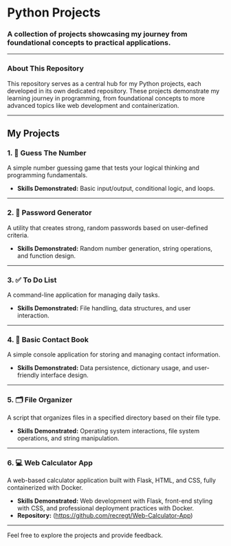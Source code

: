 # Python Projects

### A collection of projects showcasing my journey from foundational concepts to practical applications.

---

### About This Repository

This repository serves as a central hub for my Python projects, each developed in its own dedicated repository. These projects demonstrate my learning journey in programming, from foundational concepts to more advanced topics like web development and containerization.

---

## My Projects

### 1. 🔢 Guess The Number

A simple number guessing game that tests your logical thinking and programming fundamentals.

- **Skills Demonstrated:** Basic input/output, conditional logic, and loops.

---

### 2. 🔑 Password Generator

A utility that creates strong, random passwords based on user-defined criteria.

- **Skills Demonstrated:** Random number generation, string operations, and function design.

---

### 3. ✅ To Do List

A command-line application for managing daily tasks.

- **Skills Demonstrated:** File handling, data structures, and user interaction.

---

### 4. 📖 Basic Contact Book

A simple console application for storing and managing contact information.

- **Skills Demonstrated:** Data persistence, dictionary usage, and user-friendly interface design.

---

### 5. 🗂️ File Organizer

A script that organizes files in a specified directory based on their file type.

- **Skills Demonstrated:** Operating system interactions, file system operations, and string manipulation.

---

### 6. 💻 Web Calculator App

A web-based calculator application built with Flask, HTML, and CSS, fully containerized with Docker.

- **Skills Demonstrated:** Web development with Flask, front-end styling with CSS, and professional deployment practices with Docker.
- **Repository:** (https://github.com/recregt/Web-Calculator-App)

---

Feel free to explore the projects and provide feedback.
